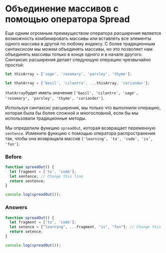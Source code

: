 # Объединение массивов с помощью оператора Spread
Еще одним огромным преимуществом оператора _расширения_ является возможность комбинировать массивы или вставлять все элементы одного массива в другой по любому индексу. С более традиционным синтаксисом мы можем объединять массивы, но это позволяет нам объединять массивы только в конце одного и в начале другого. Синтаксис расширения делает следующую операцию чрезвычайно простой:
```javascript
let thisArray = ['sage', 'rosemary', 'parsley', 'thyme'];

let thatArray = ['basil', 'cilantro', ...thisArray, 'coriander'];
```
`thatArray`будет иметь значение `['basil', 'cilantro', 'sage', 'rosemary', 'parsley', 'thyme', 'coriander']`.

Используя синтаксис расширения, мы только что выполнили операцию, которая была бы более сложной и многословной, если бы мы использовали традиционные методы.

Мы определили функцию `spreadOut`, которая возвращает переменную `sentence`. Измените функцию с помощью оператора распространения так, чтобы она возвращала массив `['learning', 'to', 'code', 'is', 'fun']`.

### Before
```javascript
function spreadOut() {
  let fragment = ['to', 'code'];
  let sentence; // Change this line
  return sentence;
}

console.log(spreadOut());

```
### Answers
```javascript
function spreadOut() {
  let fragment = ['to', 'code'];
  let setence = ["learning", ...fragment, "is", "fun"]; // Change this line
  return setence;
}

console.log(spreadOut());
```
